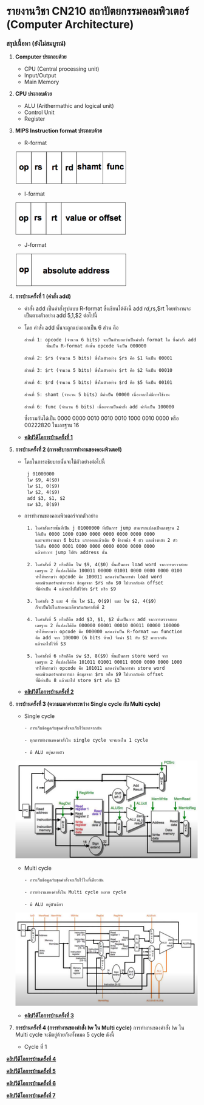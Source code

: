 # รายงานวิชา CN210 สถาปัตยกรรมคอมพิวเตอร์ (Computer Architecture)

### สรุปเนื้อหา (ยังไม่สมบูรณ์)

1. **Computer ประกอบด้วย**
   * CPU (Central processing unit)
   * Input/Output
   * Main Memory
   
2. **CPU ประกอบด้วย**
    * ALU (Arithermathic and logical unit)
    * Control Unit
    * Register
    
3. **MIPS Instruction format ประกอบด้วย**
    * R-format
    
    ![image](rmat.PNG)
    
    * I-format
    
    ![image](imat.PNG)
    
    * J-format
    
    ![image](jmat.PNG)
    
4. **การบ้านครั้งที่ 1 (คำสั่ง add)**
    * คำสั่ง add เป็นคำสั่งรูปแบบ R-format ซึ่งเขียนได้ดังนี้ add $rd,$rs,$rt โดยทำงานจะเป็นตามตัวอย่าง add $5,$1,$2 ต่อไปนี้
    * โดย คำสั่ง add นั้นจะถูกแบ่งออกเป็น 6 ส่วน คือ
        
          ส่วนที่ 1: opcode (จำนวน 6 bits) จะเป็นตัวบอกว่าเป็นคำสั่ง format ใด ซึ่งคำสั่ง add 
                  นั้นเป็น R-format ดังนั้น opcode จึงเป็น 000000
             
          ส่วนที่ 2: $rs (จำนวน 5 bits) ซึ่งในตัวอย่าง $rs คือ $1 จึงเป็น 00001 
          
          ส่วนที่ 3: $rt (จำนวน 5 bits) ซึ่งในตัวอย่าง $rt คือ $2 จึงเป็น 00010 
          
          ส่วนที่ 4: $rd (จำนวน 5 bits) ซึ่งในตัวอย่าง $rd คือ $5 จึงเป็น 00101  
          
          ส่วนที่ 5: shamt (จำนวน 5 bits) มีค่าเป็น 00000 เนื่องจากไม่มีการใช้งาน
          
          ส่วนที่ 6: func (จำนวน 6 bits) เนื่องจากเป็นคำสั่ง add ค่าจึงเป็น 100000
        
       ซึ่งรวมกันได้เป็น 0000 0000 0010 0010 0010 1000 0010 0000 หรือ 00222820 ในเลขฐาน 16

    * [**คลิปวีดีโอการบ้านครั้งที่ 1**](https://youtu.be/Tj96dnA5ybM)

5. **การบ้านครั้งที่ 2 (การอธิบายการทำงานของคอมพิวเตอร์)**
    * โดยในการอธิยบายนั้นจะใช้ตัวอย่างต่อไปนี้
           
           j 01000000
           lw $9, 4($0)
           lw $1, 0($9)
           lw $2, 4($9)
           add $3, $1, $2
           sw $3, 8($9)
           
    * การทำงานของคอมพิวเตอร์จากตัวอย่าง
           
           1. ในคำสั่งแรกนั้นที่เป็น j 01000000 ที่เป็นการ jump สามารถแปลงเป็นเลขฐาน 2
              ได้เป็น 0000 1000 0100 0000 0000 0000 0000 0000
              และจะทำงานนำ 6 bits แรกออกแล้วเติม 0 ข้างหน้า 4 ตัว และข้างหลัง 2 ตัว
              ได้เป็น 0000 0001 0000 0000 0000 0000 0000 0000 
              แล้วทำการ jump ไปยัง address นั้น
              
           2. ในคำสั่งที่ 2 หรือก็คือ lw $9, 4($0) นั้นเป็นการ load word จากการตรวจสอบ
              เลขฐาน 2 ที่แปลงได้คือ 100011 00000 01001 0000 0000 0000 0100
              ทำให้ทราบว่า opcode คือ 100011 แสดงว่าเป็นการทำ load word
              คอมพิวเตอร์จะทำการนำ ข้อมุลจาก $rs หรือ $0 ไปบวกกับค่า offset
              ที่มีค่าเป็น 4 แล้วนำไปใส่ไว้ยัง $rt หรือ $9
              
           3. ในคำสั่ง 3 และ 4 นั้น lw $1, 0($9) และ lw $2, 4($9) 
              ก็จะเป็นไปในลักษณะเดียวกันกับคำสั่งที่ 2
             
           4. ในคำสั่งที่ 5 หรือก็คือ add $3, $1, $2 นั้นเป็นการ add จากการตรวจสอบ
              เลขฐาน 2 ที่แปลงได้คือ 000000 00001 00010 00011 00000 100000
              ทำให้ทราบว่า opcode คือ 000000 แสดงว่าเป็น R-format และ function
              คือ add จาก 100000 (6 bits ท้าย) จึงนำ $1 กับ $2 มาบวกกัน
              แล้วนำไปไว้ที่ $3
              
           5. ในคำสั่งที่ 6 หรือก็คือ sw $3, 8($9) นั้นเป็นการ store word จาก
              เลขฐาน 2 ที่แปลงได้คือ 101011 01001 00011 0000 0000 0000 1000
              ทำให้ทราบว่า opcode คือ 101011 แสดงว่าเป็นการทำ store word
              คอมพิวเตอร์จะทำการนำ ข้อมุลจาก $rs หรือ $9 ไปบวกกับค่า offset
              ที่มีค่าเป็น 8 แล้วนำไป store $rt หรือ $3
    
    * [**คลิปวีดีโอการบ้านครั้งที่ 2**](https://youtu.be/K7KxPubbLcY)

6. **การบ้านครั้งที่ 3 (ความแตกต่างระหว่าง Single cycle กับ Multi cycle)**
    * Single cycle
          
          - การเก็บข้อมูลกับชุดคำสั่งจะเก็บไว้แยกจากกัน
          
          - ทุกการทำงานของคำสั่งใน single cycle จะจบลงใน 1 cycle
          
          - มี ALU อยู่หลายตัว
          
    ![image](Single.PNG)
          
    * Multi cycle
          
          - การเก็บข้อมูลกับชุดคำสั่งจะเก็บไว้ในที่เดียวกัน
          
          - การทำงานของคำสั่งใน Multi cycle หลาย cycle
          
          - มี ALU อยู่ตัวเดียว
          
    ![image](Multi.PNG)
          
    * [**คลิปวีดีโอการบ้านครั้งที่ 3**](https://youtu.be/kSDwzSKG6SQ)
    
7. **การบ้านครั้งที่ 4 (การทำงานของคำสั่ง lw ใน Multi cycle)**
   การทำงานของคำสั่ง lw ใน Multi cycle จะมีอยู่ด้วยกันทั้งหมด 5 cycle ดังนี้
    * Cycle ที่ 1


[**คลิปวีดีโอการบ้านครั้งที่ 4**](https://youtu.be/IfmJNEMieOw)

[**คลิปวีดีโอการบ้านครั้งที่ 5**](https://youtu.be/PX9spgevC18)

[**คลิปวีดีโอการบ้านครั้งที่ 6**](https://youtu.be/FJwCxofdXOI)

[**คลิปวีดีโอการบ้านครั้งที่ 7**](https://youtu.be/CLlpdwgUzqw)
